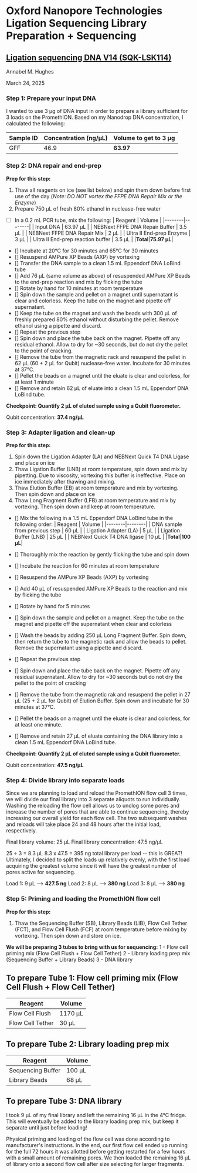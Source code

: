 # Oxford Nanopore Technologies Ligation Sequencing Library Preparation + Sequencing
## [Ligation sequencing DNA V14 (SQK-LSK114)](https://nanoporetech.com/document/genomic-dna-by-ligation-sqk-lsk114)
Annabel M. Hughes

March 24, 2025

### Step 1: Prepare your input DNA
I wanted to use 3 μg of DNA input in order to prepare a library sufficient for 3 loads on the PromethION. Based on my Nanodrop DNA concentration, I calculated the following:

| Sample ID | Concentration (ng/μL) | Volume to get to 3 μg |
| --------|-----------|------------|
| GFF | 46.9 | **63.97** |

### Step 2: DNA repair and end-prep
**Prep for this step:** 
1. Thaw all reagents on ice (see list below) and spin them down before first use of the day (_Note: DO NOT vortex the FFPE DNA Repair Mix or the Enzyme_)
2. Prepare 750 μL of fresh 80% ethanol in nuclease-free water

- [ ] In a 0.2 mL PCR tube, mix the following:
| Reagent | Volume |
|--------|--------|
| Input DNA | 63.97 μL |
| NEBNext FFPE DNA Repair Buffer | 3.5 μL |
| NEBNext FFPE DNA Repair Mix | 2 μL |
| Ultra II End-prep Enzyme | 3 μL |
| Ultra II End-prep reaction buffer | 3.5 μL |
|**Total**|**75.97 μL**|

- [] Incubate at 20°C for 30 minutes and 65°C for 30 minutes
- [] Resuspend AMPure XP Beads (AXP) by vortexing
- [] Transfer the DNA sample to a clean 1.5 mL Eppendorf DNA LoBind tube
- [] Add 76 μL (same volume as above) of resuspended AMPure XP Beads to the end-prep reaction and mix by flicking the tube
- [] Rotate by hand for 10 minutes at room temperature
- [] Spin down the sample and pellet on a magnet until supernatant is clear and colorless. Keep the tube on the magnet and pipette off supernatant.
- [] Keep the tube on the magnet and wash the beads with 300 μL of freshly prepared 80% ethanol without disturbing the pellet. Remove ethanol using a pipette and discard.
- [] Repeat the previous step
- [] Spin down and place the tube back on the magnet. Pipette off any residual ethanol. Allow to dry for ~30 seconds, but do not dry the pellet to the point of cracking.
- [] Remove the tube from the magnetic rack and resuspend the pellet in 62 μL (60 + 2 μL for Qubit) nuclease-free water. Incubate for 30 minutes at 37°C.
- [] Pellet the beads on a magnet until the eluate is clear and colorless, for at least 1 minute
- [] Remove and retain 62 μL of eluate into a clean 1.5 mL Eppendorf DNA LoBind tube.

**Checkpoint: Quantify 2 μL of eluted sample using a Qubit fluorometer.**

Qubit concentration: **37.4 ng/μL**

### Step 3: Adapter ligation and clean-up
**Prep for this step:** 
1. Spin down the Ligation Adapter (LA) and NEBNext Quick T4 DNA Ligase and place on ice
2. Thaw Ligation Buffer (LNB) at room temperature, spin down and mix by pipetting. Due to viscosity, vortexing this buffer is ineffective. Place on ice immediately after thawing and mixing.
3. Thaw Elution Buffer (EB) at room temperature and mix by vortexing. Then spin down and place on ice
4. Thaw Long Fragment Buffer (LFB) at room temperature and mix by vortexing. Then spin down and keep at room temperature.

- [] Mix the following in a 1.5 mL Eppendorf DNA LoBind tube in the following order:
| Reagent | Volume |
|--------|--------|
| DNA sample from previous step | 60 μL |
| Ligation Adapter (LA) | 5 μL |
| Ligation Buffer (LNB) | 25 μL |
| NEBNext Quick T4 DNA ligase | 10 μL |
|**Total**|**100 μL**|

- [] Thoroughly mix the reaction by gently flicking the tube and spin down
- [] Incubate the reaction for 60 minutes at room temperature
- [] Resuspend the AMPure XP Beads (AXP) by vortexing
- [] Add 40 μL of resuspended AMPure XP Beads to the reaction and mix by flicking the tube
- [] Rotate by hand for 5 minutes
- [] Spin down the sample and pellet on a magnet. Keep the tube on the magnet and pipette off the supernatant when clear and colorless
- [] Wash the beads by adding 250 μL Long Fragment Buffer. Spin down, then return the tube to the magnetic rack and allow the beads to pellet. Remove the supernatant using a pipette and discard.
- [] Repeat the previous step
- [] Spin down and place the tube back on the magnet. Pipette off any residual supernatant. Allow to dry for ~30 seconds but do not dry the pellet to the point of cracking
- [] Remove the tube from the magnetic rak and resuspend the pellet in 27 μL (25 + 2 μL for Qubit) of Elution Buffer. Spin down and incubate for 30 minutes at 37°C.
- [] Pellet the beads on a magnet until the eluate is clear and colorless, for at least one minute.
- [] Remove and retain 27 μL of eluate containing the DNA library into a clean 1.5 mL Eppendorf DNA LoBind tube.

**Checkpoint: Quantify 2 μL of eluted sample using a Qubit fluorometer.**

Qubit concentration: **47.5 ng/μL**

### Step 4: Divide library into separate loads
Since we are planning to load and reload the PromethION flow cell 3 times, we will divide our final library into 3 separate aliquots to run individually. Washing the reloading the flow cell allows us to unclog some pores and increase the number of pores that are able to continue sequencing, thereby increasing our overall yield for each flow cell. The two subsequent washes and reloads will take place 24 and 48 hours after the initial load, respectively.

Final library volume: 25 μL
Final library concentration: 47.5 ng/μL

25 ÷ 3 = 8.3 μL
8.3 x 47.5 = 395 ng total library per load -- this is GREAT! Ultimately, I decided to split the loads up relatively evenly, with the first load acquiring the greatest volume since it will have the greatest number of pores active for sequencing.

Load 1: 9 μL --> **427.5 ng**
Load 2: 8 μL --> **380 ng**
Load 3: 8 μL --> **380 ng**

### Step 5: Priming and loading the PromethION flow cell
**Prep for this step:** 
1. Thaw the Sequencing Buffer (SB), Library Beads (LIB), Flow Cell Tether (FCT), and Flow Cell Flush (FCF) at room temperature before mixing by vortexing. Then spin down and store on ice.

**We will be preparing 3 tubes to bring with us for sequencing:**
1 - Flow cell priming mix (Flow Cell Flush + Flow Cell Tether)
2 - Library loading prep mix (Sequencing Buffer + Library Beads)
3 - DNA library 

## To prepare Tube 1: Flow cell priming mix (Flow Cell Flush + Flow Cell Tether)
| Reagent | Volume |
|--------|--------|
| Flow Cell Flush | 1170 μL |
| Flow Cell Tether | 30 μL |

## To prepare Tube 2: Library loading prep mix
| Reagent | Volume |
|--------|--------|
| Sequencing Buffer | 100 μL |
| Library Beads | 68 μL |

## To prepare Tube 3: DNA library 
I took 9 μL of my final library and left the remaining 16 μL in the 4°C fridge. This will eventually be added to the library loading prep mix, but keep it separate until just before loading!

Physical priming and loading of the flow cell was done according to manufacturer's instructions. In the end, our first flow cell ended up running for the full 72 hours it was allotted before getting restarted for a few hours with a small amount of remaining pores. We then loaded the remaining 16 μL of library onto a second flow cell after size selecting for larger fragments.






